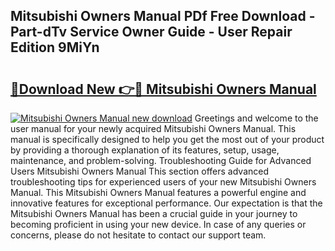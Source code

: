 ## Mitsubishi Owners Manual PDf Free Download - Part-dTv Service Owner Guide - User Repair Edition 9MiYn

# <h2><a href="http://bc17909.oget.top/?id=Mitsubishi+Owners+Manual">🔗Download New 👉🔴 Mitsubishi Owners Manual</a></h2>

[![Mitsubishi Owners Manual new download](https://i.imgur.com/5g1atiW.png)](http://bc17909.oget.top/?id=Mitsubishi+Owners+Manual)
Greetings and welcome to the user manual for your newly acquired Mitsubishi Owners Manual. This manual is specifically designed to help you get the most out of your product by providing a thorough explanation of its features, setup, usage, maintenance, and problem-solving. Troubleshooting Guide for Advanced Users Mitsubishi Owners Manual This section offers advanced troubleshooting tips for experienced users of your new Mitsubishi Owners Manual. This Mitsubishi Owners Manual features a powerful engine and innovative features for exceptional performance. Our expectation is that the Mitsubishi Owners Manual has been a crucial guide in your journey to becoming proficient in using your new device. In case of any queries or concerns, please do not hesitate to contact our support team.

